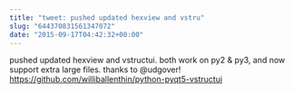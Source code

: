 ```yaml
---
title: "tweet: pushed updated hexview and vstru"
slug: "644370831561347072"
date: "2015-09-17T04:42:32+00:00"
---
```

pushed updated hexview and vstructui. both work on py2 &amp; py3, and now support extra large files. thanks to @udgover! https://github.com/williballenthin/python-pyqt5-vstructui